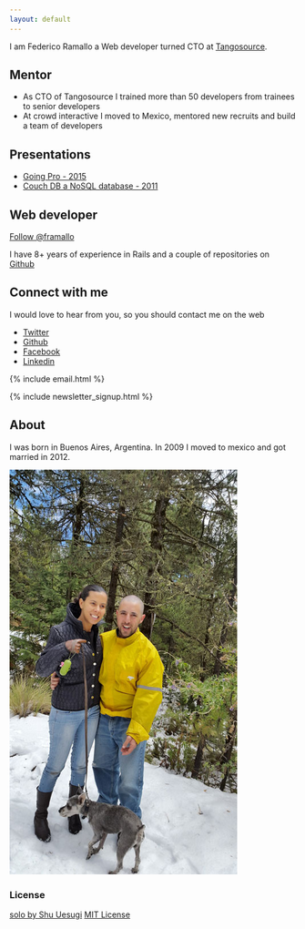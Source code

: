 ```yaml
---
layout: default
---
```


I am Federico Ramallo a Web developer turned CTO at [Tangosource](http://tangosource.com).

## Mentor

* As CTO of Tangosource I trained more than 50 developers from trainees to senior developers
* At crowd interactive I moved to Mexico, mentored new recruits and build a team of developers


## Presentations

* [Going Pro - 2015](https://docs.google.com/presentation/d/1VJPXj6UPEsszSQVB7UnB5oAyN1mWLJ6nsrIM8rzs644/edit?usp=sharing)
* [Couch DB a NoSQL database - 2011](http://www.slideshare.net/rubycslides/couchdb-a-nosql-database)

## Web developer

<a class="github-button" href="https://github.com/framallo" data-style="mega" data-count-href="/framallo/followers" data-count-api="/users/framallo#followers" data-count-aria-label="# followers on GitHub" aria-label="Follow @framallo on GitHub">Follow @framallo</a>

I have 8+ years of experience in Rails and a couple of repositories on [Github](https://framallo.com/github)

## Connect with me


I would love to hear from you, so you should contact me on the web

* [Twitter](http://twitter.com/framallo)
* [Github](https://github.com/framallo)
* [Facebook](https://www.facebook.com/federico.ramallo.94)
* [Linkedin](https://mx.linkedin.com/in/framallo)

{% include email.html %}

{% include newsletter_signup.html %}

## About

I was born in Buenos Aires, Argentina. In 2009 I moved to mexico and got married in 2012.

![Federico and Adela](images/adela_and_fede.jpg)

### License

[solo by Shu Uesugi](https://github.com/chibicode/solo) [MIT License](http://chibicode.mit-license.org/)
